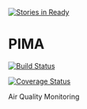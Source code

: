 [![Stories in Ready](https://badge.waffle.io/lubegamark/pima.png?label=ready&title=Ready)](https://waffle.io/lubegamark/pima?utm_source=badge)
# PIMA

[![Build Status](https://travis-ci.org/lubegamark/pima.svg?branch=master)](https://travis-ci.org/lubegamark/pima)

[![Coverage Status](https://coveralls.io/repos/github/lubegamark/pima/badge.svg?branch=master)](https://coveralls.io/github/lubegamark/pima?branch=master)

Air Quality Monitoring
